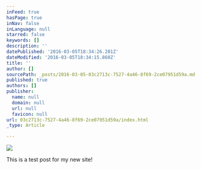 ```yaml
---
inFeed: true
hasPage: true
inNav: false
inLanguage: null
starred: false
keywords: []
description: ''
datePublished: '2016-03-05T18:34:26.201Z'
dateModified: '2016-03-05T18:34:15.860Z'
title: ''
author: []
sourcePath: _posts/2016-03-05-03c2713c-7527-4a46-8f69-2ce07951d59a.md
published: true
authors: []
publisher:
  name: null
  domain: null
  url: null
  favicon: null
url: 03c2713c-7527-4a46-8f69-2ce07951d59a/index.html
_type: Article

---
```

![](https://the-grid-user-content.s3-us-west-2.amazonaws.com/b547ec79-a2fc-4e9c-99b5-4c8f14277538.png)

This is a test post for my new site!